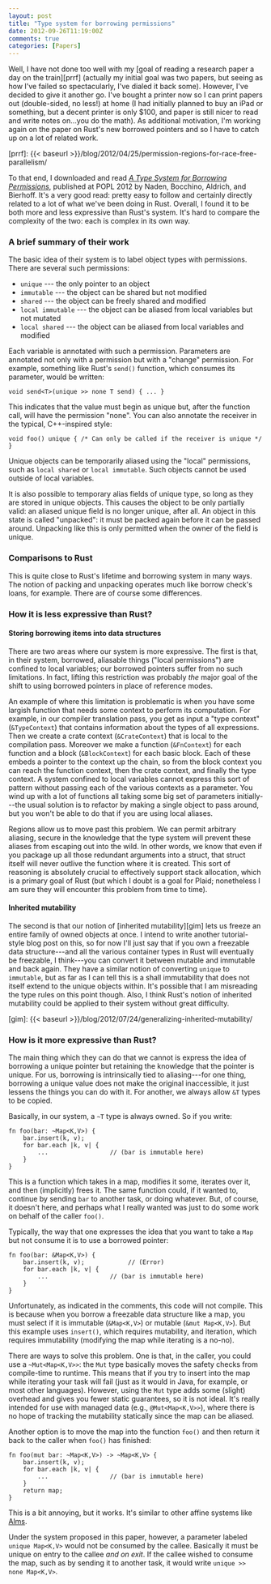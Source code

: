 ```yaml
---
layout: post
title: "Type system for borrowing permissions"
date: 2012-09-26T11:19:00Z
comments: true
categories: [Papers]
---
```


Well, I have not done too well with my
[goal of reading a research paper a day on the train][prrf] (actually
my initial goal was two papers, but seeing as how I've failed so
spectacularly, I've dialed it back some).  However, I've decided to
give it another go.  I've bought a printer now so I can print papers
out (double-sided, no less!) at home (I had initially planned to buy
an iPad or something, but a decent printer is only $100, and paper is
still nicer to read and write notes on...you do the math).  As
additional motivation, I'm working again on the paper on Rust's new
borrowed pointers and so I have to catch up on a lot of related work.

[prrf]: {{< baseurl >}}/blog/2012/04/25/permission-regions-for-race-free-parallelism/

To that end, I downloaded and read
[*A Type System for Borrowing Permissions*][paper], published at POPL
2012 by Naden, Bocchino, Aldrich, and Bierhoff.  It's a very good
read: pretty easy to follow and certainly directly related to a lot of
what we've been doing in Rust.  Overall, I found it to be both more
and less expressive than Rust's system.  It's hard to compare the
complexity of the two: each is complex in its own way.

[paper]: http://www.cs.cmu.edu/~aldrich/papers/borrowing-popl11.pdf

<!-- more -->

### A brief summary of their work

The basic idea of their system is to label object types
with permissions.  There are several such permissions:

- `unique` --- the only pointer to an object
- `immutable` --- the object can be shared but not modified
- `shared` --- the object can be freely shared and modified
- `local immutable` --- the object can be aliased from local variables but not mutated
- `local shared` --- the object can be aliased from local variables and modified

Each variable is annotated with such a permission.  Parameters are annotated not 
only with a permission but with a "change" permission.  For example, something like
Rust's `send()` function, which consumes its parameter, would be written:

    void send<T>(unique >> none T send) { ... }
    
This indicates that the value must begin as unique but, after the
function call, will have the permission "none".  You can also annotate the receiver
in the typical, C++-inspired style:

    void foo() unique { /* Can only be called if the receiver is unique */ }

Unique objects can be temporarily aliased using the "local"
permissions, such as `local shared` or `local immutable`.  Such
objects cannot be used outside of local variables.

It is also possible to temporary alias fields of unique type, so long
as they are stored in unique objects.  This causes the object to be
only partially valid: an aliased unique field is no longer unique,
after all.  An object in this state is called "unpacked": it must be
packed again before it can be passed around.  Unpacking like this is
only permitted when the owner of the field is unique.

### Comparisons to Rust

This is quite close to Rust's lifetime and borrowing system in many
ways.  The notion of packing and unpacking operates much like borrow
check's loans, for example.  There are of course some differences.

### How it is less expressive than Rust?

#### Storing borrowing items into data structures

There are two areas where our system is more expressive.  The first is
that, in their system, borrowed, aliasable things ("local
permissions") are confined to local variables; our borrowed pointers
suffer from no such limitations.  In fact, lifting this restriction
was probably *the* major goal of the shift to using borrowed pointers
in place of reference modes.

An example of where this limitation is problematic is when you have
some largish function that needs some context to perform its
computation.  For example, in our compiler translation pass, you get
as input a "type context" (`&TypeContext`) that contains information
about the types of all expressions.  Then we create a crate context
(`&CrateContext`) that is local to the compilation pass.  Moreover we
make a function (`&FnContext`) for each function and a block
(`&BlockContext`) for each basic block.  Each of these embeds a
pointer to the context up the chain, so from the block context you can
reach the function context, then the crate context, and finally the
type context.  A system confined to local variables cannot express
this sort of pattern without passing each of the various contexts as a
parameter.  You wind up with a lot of functions all taking some big
set of parameters initially---the usual solution is to refactor by
making a single object to pass around, but you won't be able to do
that if you are using local aliases.

Regions allow us to move past this problem.  We can permit arbitrary
aliasing, secure in the knowledge that the type system will prevent
these aliases from escaping out into the wild.  In other words, we
know that even if you package up all those redundant arguments into a
struct, that struct itself will never outlive the function where it is
created.  This sort of reasoning is absolutely crucial to effectively
support stack allocation, which is a primary goal of Rust (but which I
doubt is a goal for Plaid; nonetheless I am sure they will encounter
this problem from time to time).

#### Inherited mutability

The second is that our notion of [inherited mutability][gim] lets us
freeze an entire family of owned objects at once.  I intend to write
another tutorial-style blog post on this, so for now I'll just say
that if you own a freezable data structure---and all the various
container types in Rust will eventually be freezable, I think---you
can convert it between mutable and immutable and back again.  They
have a similar notion of converting `unique` to `immutable`, but as
far as I can tell this is a shall immutability that does not itself
extend to the unique objects within.  It's possible that I am
misreading the type rules on this point though.  Also, I think Rust's
notion of inherited mutability could be applied to their system
without great difficulty.

[gim]: {{< baseurl >}}/blog/2012/07/24/generalizing-inherited-mutability/

### How is it more expressive than Rust?

The main thing which they can do that we cannot is express the idea of
borrowing a unique pointer but retaining the knowledge that the
pointer is unique.  For us, borrowing is intrinsically tied to
aliasing---for one thing, borrowing a unique value does not make the
original inaccessible, it just lessens the things you can do with it.
For another, we always allow `&T` types to be copied.

Basically, in our system, a `~T` type is always owned.  So if you
write:

    fn foo(bar: ~Map<K,V>) {
        bar.insert(k, v);
        for bar.each |k, v| {
            ...                 // (bar is immutable here)
        }
    }

This is a function which takes in a map, modifies it some, iterates
over it, and then (implicitly) frees it.  The same function could, if
it wanted to, continue by sending `bar` to another task, or doing
whatever.  But, of course, it doesn't here, and perhaps what I really
wanted was just to do some work on behalf of the caller `foo()`.

Typically, the way that one expresses the idea that you want to take
a `Map` but not consume it is to use a borrowed pointer:

    fn foo(bar: &Map<K,V>) {
        bar.insert(k, v);            // (Error)
        for bar.each |k, v| {
            ...                 // (bar is immutable here)
        }
    }
    
Unfortunately, as indicated in the comments, this code will not
compile.  This is because when you borrow a freezable data structure
like a map, you must select if it is immutable (`&Map<K,V>`) or
mutable (`&mut Map<K,V>`).  But this example uses `insert()`, which
requires mutability, and iteration, which requires immutability
(modifying the map while iterating is a no-no).

There are ways to solve this problem.  One is that, in the caller, you
could use a `~Mut<Map<K,V>>`: the `Mut` type basically moves the
safety checks from compile-time to runtime.  This means that if you
try to insert into the map while iterating your task will fail (just
as it would in Java, for example, or most other languages).  However,
using the `Mut` type adds some (slight) overhead and gives you fewer
static guarantees, so it is not ideal.  It's really intended for use
with managed data (e.g., `@Mut<Map<K,V>>`), where there is no hope of
tracking the mutability statically since the map can be aliased.

Another option is to move the map into the function `foo()` and then
return it back to the caller when `foo()` has finished:

    fn foo(mut bar: ~Map<K,V>) -> ~Map<K,V> {
        bar.insert(k, v);
        for bar.each |k, v| {
            ...                 // (bar is immutable here)
        }
        return map;
    }
    
This is a bit annoying, but it works.  It's similar to other affine
systems like [Alms].

[alms]: http://www.eecs.harvard.edu/~tov/pubs/alms/

Under the system proposed in this paper, however, a parameter labeled
`unique Map<K,V>` would not be consumed by the callee.  Basically it
must be unique on entry to the callee *and on exit*.  If the callee
wished to consume the map, such as by sending it to another task, it
would write `unique >> none Map<K,V>`.
